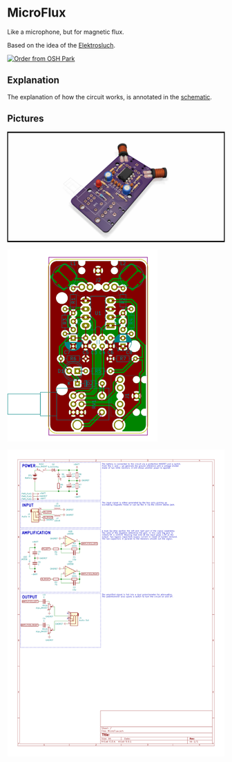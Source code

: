 # MicroFlux
Like a microphone, but for magnetic flux.

Based on the idea of the [Elektrosluch](https://store.lom.audio/products/elektrosluch-3?variant=4542168268832).

<a href="https://oshpark.com/shared_projects/N2r9sGke"><img src="https://oshpark.com/assets/badge-5b7ec47045b78aef6eb9d83b3bac6b1920de805e9a0c227658eac6e19a045b9c.png" alt="Order from OSH Park"></img></a>

## Explanation
The explanation of how the circuit works, is annotated in the [schematic](https://github.com/FOSHSolderKits/MicroFlux/blob/master/img/MicroFlux.pdf).

## Pictures
![3D render](https://raw.githubusercontent.com/FOSHSolderKits/MicroFlux/master/img/MicroFlux-brd.png)

![board plot](https://raw.githubusercontent.com/FOSHSolderKits/MicroFlux/master/img/MicroFlux-brd.svg?sanitize=true)

[![schematic plot](https://raw.githubusercontent.com/FOSHSolderKits/MicroFlux/master/img/MicroFlux.svg?sanitize=true)](https://github.com/FOSHSolderKits/MicroFlux/blob/master/img/MicroFlux.pdf)
